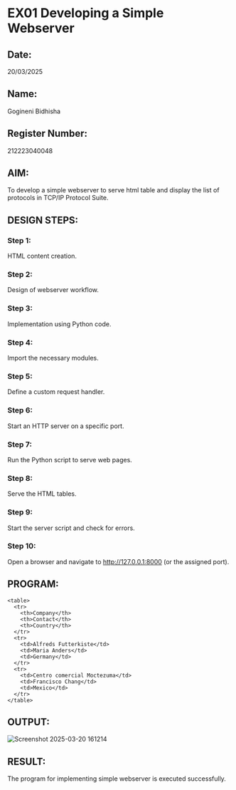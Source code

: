 # EX01 Developing a Simple Webserver
## Date:
20/03/2025
## Name:
Gogineni Bidhisha
## Register Number: 
212223040048

## AIM:
To develop a simple webserver to serve html table and display the list of protocols in TCP/IP Protocol Suite.

## DESIGN STEPS:
### Step 1: 
HTML content creation.

### Step 2:
Design of webserver workflow.

### Step 3:
Implementation using Python code.

### Step 4:
Import the necessary modules.

### Step 5:
Define a custom request handler.

### Step 6:
Start an HTTP server on a specific port.

### Step 7:
Run the Python script to serve web pages.

### Step 8:
Serve the HTML tables.

### Step 9:
Start the server script and check for errors.

### Step 10:
Open a browser and navigate to http://127.0.0.1:8000 (or the assigned port).

## PROGRAM:
~~~
<table>
  <tr>
    <th>Company</th>
    <th>Contact</th>
    <th>Country</th>
  </tr>
  <tr>
    <td>Alfreds Futterkiste</td>
    <td>Maria Anders</td>
    <td>Germany</td>
  </tr>
  <tr>
    <td>Centro comercial Moctezuma</td>
    <td>Francisco Chang</td>
    <td>Mexico</td>
  </tr>
</table>
~~~


## OUTPUT:
![Screenshot 2025-03-20 161214](https://github.com/user-attachments/assets/fdeacb34-f543-4ede-ae80-8f2f7a074bdd)



## RESULT:
The program for implementing simple webserver is executed successfully.

